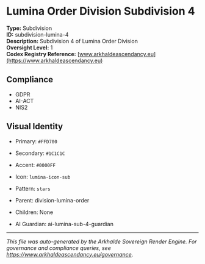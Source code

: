 # Lumina Order Division Subdivision 4

**Type:** Subdivision  
**ID:** subdivision-lumina-4  
**Description:** Subdivision 4 of Lumina Order Division  
**Oversight Level:** 1  
**Codex Registry Reference:** [www.arkhaldeascendancy.eu](https://www.arkhaldeascendancy.eu)

## Compliance

- GDPR
- AI-ACT
- NIS2

## Visual Identity

- Primary: `#FFD700`
- Secondary: `#1C1C1C`
- Accent: `#0000FF`
- Icon: `lumina-icon-sub`
- Pattern: `stars`


- Parent: division-lumina-order
- Children: None
- AI Guardian: ai-lumina-sub-4-guardian

---

*This file was auto-generated by the Arkhalde Sovereign Render Engine. For governance and compliance queries, see https://www.arkhaldeascendancy.eu/governance.*